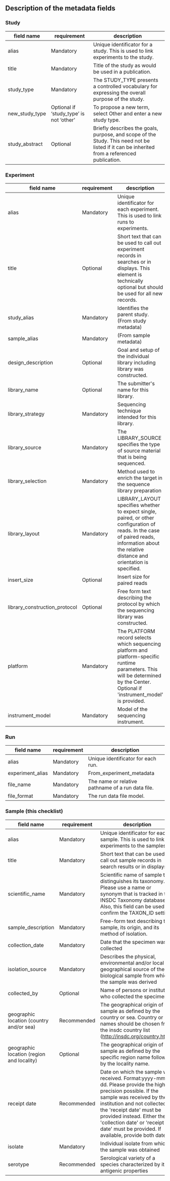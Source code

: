 ## Description of the metadata fields

### Study

| field name | requirement | description |
| ------- | ------- | ------- |
| alias | Mandatory | Unique identificator for a study. This is used to link experiments to the study. |
| title | Mandatory | Title of the study as would be used in a publication. |
| study_type | Mandatory | The STUDY_TYPE presents a controlled vocabulary for expressing the overall purpose of the study. |
| new_study_type | Optional if ‘study_type’ is not ‘other’ | To propose a new term, select Other and enter a new study type. |
| study_abstract | Optional | Briefly describes the goals, purpose, and scope of the Study.  This need not be listed if it can be inherited from a referenced publication. |


### Experiment

| field name | requirement | description |
| ------- | ------- | ------- |
| alias | Mandatory | Unique identificator for each experiment. This is used to link runs to experiments. |
| title | Optional | Short text that can be used to call out experiment records in searches or in displays. This element is technically optional but should be used for all new records. |
| study_alias | Mandatory | Identifies the parent study. (From study metadata) |
| sample_alias | Mandatory | (From sample metadata) |
| design_description | Optional | Goal and setup of the individual library including library was constructed. |
| library_name | Optional | The submitter's name for this library. |
| library_strategy | Mandatory | Sequencing technique intended for this library. |
| library_source | Mandatory | The LIBRARY_SOURCE specifies the type of source material that is being sequenced. |
| library_selection | Mandatory | Method used to enrich the target in the sequence library preparation |
| library_layout | Mandatory | LIBRARY_LAYOUT specifies whether to expect single, paired, or other configuration of reads. In the case of paired reads, information about the relative distance and orientation is specified. |
| insert_size | Optional | Insert size for paired reads |
| library_construction_protocol | Optional | Free form text describing the protocol by which the sequencing library was constructed. |
| platform | Mandatory | The PLATFORM record selects which sequencing platform and platform-specific runtime parameters. This will be determined by the Center. Optional if 'instrument_model' is provided. |
| instrument_model | Mandatory | Model of the sequencing instrument. |


### Run

| field name | requirement | description |
| ------- | ------- | ------- |
| alias | Mandatory | Unique identificator for each run. |
| experiment_alias | Mandatory | From_experiment_metadata |
| file_name | Mandatory | The name or relative pathname of a run data file. |
| file_format | Mandatory | The run data file model. |



### Sample (this checklist)
| field name | requirement | description |
| ------- | ------- | ------- |
| alias | Mandatory | Unique identificator for each sample. This is used to link experiments to the samples. |
| title | Mandatory | Short text that can be used to call out sample records in search results or in displays. |
| scientific_name | Mandatory | Scientific name of sample that distinguishes its taxonomy.  Please use a name or synonym that is tracked in the INSDC Taxonomy database. Also, this field can be used to confirm the TAXON_ID setting. |
| sample_description | Mandatory | Free-form text describing the sample, its origin, and its method of isolation. |
| collection_date | Mandatory | Date that the specimen was collected |
| isolation_source | Mandatory | Describes the physical, environmental and/or local geographical source of the biological sample from which the sample was derived |
| collected_by | Optional | Name of persons or institute who collected the specimen |
| geographic location (country and/or sea) | Recommended | The geographical origin of the sample as defined by the country or sea. Country or sea names should be chosen from the insdc country list (http://insdc.org/country.html). |
| geographic location (region and locality) | Optional | The geographical origin of the sample as defined by the specific region name followed by the locality name. |
| receipt date | Recommended | Date on which the sample was received. Format:yyyy-mm-dd. Please provide the highest precision possible. If the sample was received by the institution and not collected, the 'receipt date' must be provided instead. Either the 'collection date' or 'receipt date' must be provided. If available, provide both dates. |
| isolate | Mandatory | Individual isolate from which the sample was obtained |
| serotype | Recommended | Serological variety of a species characterized by its antigenic properties |
